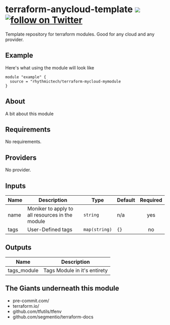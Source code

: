 # terraform-anycloud-template [![](https://github.com/rhythmictech/terraform-anycloud-template/workflows/pre-commit-check/badge.svg)](https://github.com/rhythmictech/terraform-anycloud-template/actions) <a href="https://twitter.com/intent/follow?screen_name=RhythmicTech"><img src="https://img.shields.io/twitter/follow/RhythmicTech?style=social&logo=RhythmicTech" alt="follow on Twitter"></a>
Template repository for terraform modules. Good for any cloud and any provider.

## Example
Here's what using the module will look like
```hcl
module "example" {
  source = "rhythmictech/terraform-mycloud-mymodule
}
```

## About
A bit about this module

<!-- BEGINNING OF PRE-COMMIT-TERRAFORM DOCS HOOK -->
## Requirements

No requirements.

## Providers

No provider.

## Inputs

| Name | Description                                     | Type          | Default | Required |
|------|-------------------------------------------------|---------------|---------|:--------:|
| name | Moniker to apply to all resources in the module | `string`      | n/a     |   yes    |
| tags | User-Defined tags                               | `map(string)` | `{}`    |    no    |

## Outputs

| Name         | Description                  |
|--------------|------------------------------|
| tags\_module | Tags Module in it's entirety |

<!-- END OF PRE-COMMIT-TERRAFORM DOCS HOOK -->

## The Giants underneath this module
- pre-commit.com/
- terraform.io/
- github.com/tfutils/tfenv
- github.com/segmentio/terraform-docs
